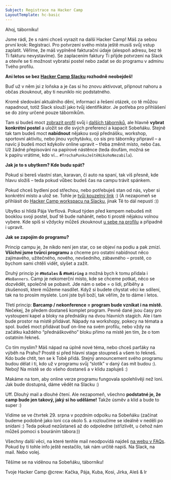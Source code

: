 ```yaml
---
Subject: Registrace na Hacker Camp
LayoutTemplate: hc-basic
---
```


Ahoj, táborníku!

Jsme rádi, že s námi chceš vyrazit na další Hacker Camp!
Máš za sebou první krok: Registraci. Pro potvrzení svého místa ještě musíš svůj vstup zaplatit.
Věříme, že máš vyplněné fakturační údaje (alespoň adresu, bez té Ti fakturu nevystavíme).
Se zaplacením faktury Ti přijde potvrzení na Slack a otevře se ti možnost vybratsi
postel nebo zadat se do programu v adminu Tvého profilu.

**Ani letos se bez [Hacker Camp Slacku](https://hackercampworkspace.slack.com/) rozhodně neobejdeš!**

Buď už v něm jsi z loňska a je čas si ho znovu aktivovat,
připnout nahoru a občas zkouknout, aby ti neuniklo nic podstatného.

Kromě sledování aktuálního dění, informací a řešení otázek,
co tě můžou napadnout, totiž Slack slouží jako tvůj identifikátor.
Je potřeba pro přihlášení se do zóny určené pouze táborníkům.

Tam si budeš moct [zobrazit profil](https://donut.hackercamp.cz/)
svůj i [dalších táborníků](https://donut.hackercamp.cz/hackers/),
ale hlavně **vybrat konkrétní postel** a uložit se dle svých preferencí
a kapacit Sobeňáku. Stejně tak tam budeš moct **nabídnout** nějakou svoji přednášku,
workshop, sportovní aktivitu, nebo jinou vychytávku, co sis pro táborníky připravil –
a navíc ji budeš moct kdykoliv online upravit – třeba změnit místo, nebo čas.
Už žádné přepisování na papírové nástěnce (teda doufám, možná se k papíru vrátíme,
kdo ví… `#TrochaPunkuJeštěNikohoNezabila`).

**Jak je to s ubytkem? Kde budu spát?**

Pokud si bereš vlastní stan, karavan, či auto na spaní, tak víš přesně,
kde hlavu složíš – teda pokud vůbec budeš čas na campu trávit spánkem.

Pokud chceš bydlení pod střechou, nebo potřebuješ stan od nás, vyber si
konkrétní místo a ulož se. Tohle je [tvůj kouzelný link](https://donut.hackercamp.cz/) :)
(A nezapomeň se přihlásit do [Hacker Camp workspacu na Slacku](https://hackercampworkspace.slack.com/),
jinak Tě to dál nepustí :))

Ubytko si hlídá Pája Verflová. Pokud týden před kempem nebudeš mít booklou svoji postel,
buď tě bude nahánět, nebo ti prostě nějakou volnou vybere. Kde spíš si vždycky můžeš
zkouknout [u sebe na profilu](https://donut.hackercamp.cz/) a případně i upravit.

**Jak se zapojím do programu?**

Princip campu je, že nikdo není jen star, co se objeví na podiu a pak zmizí.
**Všichni jsme tvůrci programu** a chceme pro ostatní nabídnout něco zajímavého,
užitečného, nového, nevšedního, zábavného – prostě, co bychom sami chtěli vidět,
slyšet a zažít.

Druhý princip je **`#NoSales` & `#NoHiring`** a možná bych k tomu přidala i `#NoBanners`.
Camp je nekomerční místo, kde se chceme potkat, něco se dozvědět, společně se pobavit.
Jde nám o sebe = o lidi, příběhy a zkušenosti, které můžeme nasdílet.
Když si budete chystat věci ke sdílení, tak na to prosím myslete. Loni jste byli boží,
tak věřím, že to dáme i letos.

Třetí princip: **Barcamp / nekonference = program bude vznikat i na místě.**
Nečekej, že předem dostaneš komplet program. Pevně dané jsou časy pro vystoupení kapel
a bloky na přednášky na dvou hlavních stagích. Ale i tam bude prostor na místě přidávat.
Nápady na workshopy, pokecy na témata a spol. budeš moct přidávat buď on-line na svém profilu,
nebo vždy na začátku každého “přednáškového” bloku přímo na místě jen tím, že o tom ostatním řekneš.

Co tím myslím? Máš nápad na úplně nové téma, nebo chceš parťáky na výběh na Prahu?
Prostě si před hlavní stage stoupneš a všem to řekneš. Kdo bude chtít, ten se k Tobě přidá.
Stejný announcement svého programu budou dělat i ti, kdo už v programu svůj “slotík”
v daný čas mít budou :). Neboj! Na místě se do všeho dostaneš a v klidu zapluješ :)

Makáme na tom, aby online verze programu fungovala spolehlivěji než loni.
Jak bude dostupná, dáme vědět na Slacku :)

Uff. Dlouhý mail a dlouhé čtení. Ale nezapomeň, všechno
**podstatné je, že camp bude jen takový, jaký si ho uděláme!**
Takže úsměv a klid a bude to super :)

Vidíme se ve čtvrtek 29. srpna v pozdním odpolku na Sobeňáku
(začínat budeme podobně jako loni cca okolo 5. a rozloučíme se ideálně v neděli po snídani :)
Teda pokud nezůstaneš až do odpoledne (střízlivět, u čehož nám můžeš pomoci s bouráním tábora:))

Všechny další věci, na které tenhle mail neodpovídá najdeš
[na webu v FAQs](https://www.hackercamp.cz/faq/). Pokud by ti tohle info ještě nestačilo,
tak nám určitě napiš. Na Slack, na mail. Nebo volej.

Těšíme se na viděnou na Sobeňáku, táborníku!

Tvoje Hacker Camp @crew: Kačka, Pája, Kuba, Kosi, Jirka, Aleš & Ir
